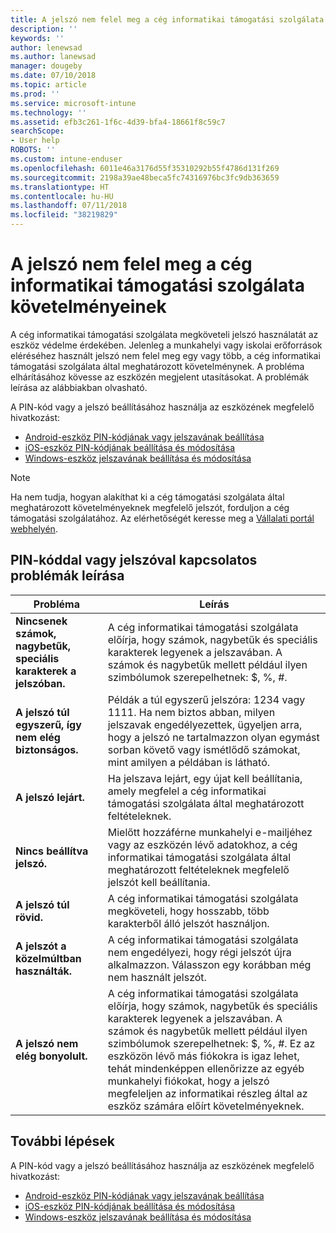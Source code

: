 ```yaml
---
title: A jelszó nem felel meg a cég informatikai támogatási szolgálata követelményeinek | Microsoft Docs
description: ''
keywords: ''
author: lenewsad
ms.author: lanewsad
manager: dougeby
ms.date: 07/10/2018
ms.topic: article
ms.prod: ''
ms.service: microsoft-intune
ms.technology: ''
ms.assetid: efb3c261-1f6c-4d39-bfa4-18661f8c59c7
searchScope:
- User help
ROBOTS: ''
ms.custom: intune-enduser
ms.openlocfilehash: 6011e46a3176d55f35310292b55f4786d131f269
ms.sourcegitcommit: 2198a39ae48beca5fc74316976bc3fc9db363659
ms.translationtype: HT
ms.contentlocale: hu-HU
ms.lasthandoff: 07/11/2018
ms.locfileid: "38219829"
---
```

# <a name="your-password-does-not-meet-your-company-supports-requirements"></a>A jelszó nem felel meg a cég informatikai támogatási szolgálata követelményeinek

A cég informatikai támogatási szolgálata megköveteli jelszó használatát az eszköz védelme érdekében. Jelenleg a munkahelyi vagy iskolai erőforrások eléréséhez használt jelszó nem felel meg egy vagy több, a cég informatikai támogatási szolgálata által meghatározott követelménynek. A probléma elhárításához kövesse az eszközén megjelent utasításokat. A problémák leírása az alábbiakban olvasható.

A PIN-kód vagy a jelszó beállításához használja az eszközének megfelelő hivatkozást:

- [Android-eszköz PIN-kódjának vagy jelszavának beállítása](set-your-pin-or-password-android.md)
- [iOS-eszköz PIN-kódjának beállítása és módosítása](set-or-change-your-passcode-ios.md)
- [Windows-eszköz jelszavának beállítása és módosítása](set-or-change-your-password-windows.md)

> [!NOTE]
> Ha nem tudja, hogyan alakíthat ki a cég támogatási szolgálata által meghatározott követelményeknek megfelelő jelszót, forduljon a cég támogatási szolgálatához. Az elérhetőségét keresse meg a [Vállalati portál webhelyén](https://portal.manage.microsoft.com#HelpDeskDialog).

## <a name="pin-or-password-issue-descriptions"></a>PIN-kóddal vagy jelszóval kapcsolatos problémák leírása

| **Probléma** | **Leírás** |
|-----------------------------------------------------|------------------------------------------------------------------------------------------------------------------------------------------------------------------------------------------------------------------------------------------------------------------------------------------------------------------------------------------------------------|
| **Nincsenek számok, nagybetűk, speciális karakterek a jelszóban.** | A cég informatikai támogatási szolgálata előírja, hogy számok, nagybetűk és speciális karakterek legyenek a jelszavában. A számok és nagybetűk mellett például ilyen szimbólumok szerepelhetnek: $, %, #. |
| **A jelszó túl egyszerű, így nem elég biztonságos.** | Példák a túl egyszerű jelszóra: 1234 vagy 1111. Ha nem biztos abban, milyen jelszavak engedélyezettek, ügyeljen arra, hogy a jelszó ne tartalmazzon olyan egymást sorban követő vagy ismétlődő számokat, mint amilyen a példában is látható. |
| **A jelszó lejárt.** | Ha jelszava lejárt, egy újat kell beállítania, amely megfelel a cég informatikai támogatási szolgálata által meghatározott feltételeknek. |
| **Nincs beállítva jelszó.** | Mielőtt hozzáférne munkahelyi e-mailjéhez vagy az eszközén lévő adatokhoz, a cég informatikai támogatási szolgálata által meghatározott feltételeknek megfelelő jelszót kell beállítania. |
| **A jelszó túl rövid.** | A cég informatikai támogatási szolgálata megköveteli, hogy hosszabb, több karakterből álló jelszót használjon. |
| **A jelszót a közelmúltban használták.** | A cég informatikai támogatási szolgálata nem engedélyezi, hogy régi jelszót újra alkalmazzon. Válasszon egy korábban még nem használt jelszót. |
| **A jelszó nem elég bonyolult.** | A cég informatikai támogatási szolgálata előírja, hogy számok, nagybetűk és speciális karakterek legyenek a jelszavában. A számok és nagybetűk mellett például ilyen szimbólumok szerepelhetnek: $, %, #. Ez az eszközön lévő más fiókokra is igaz lehet, tehát mindenképpen ellenőrizze az egyéb munkahelyi fiókokat, hogy a jelszó megfeleljen az informatikai részleg által az eszköz számára előírt követelményeknek. |

## <a name="next-steps"></a>További lépések

A PIN-kód vagy a jelszó beállításához használja az eszközének megfelelő hivatkozást:

- [Android-eszköz PIN-kódjának vagy jelszavának beállítása](set-your-pin-or-password-android.md)
- [iOS-eszköz PIN-kódjának beállítása és módosítása](set-or-change-your-passcode-ios.md)
- [Windows-eszköz jelszavának beállítása és módosítása](set-or-change-your-password-windows.md)
